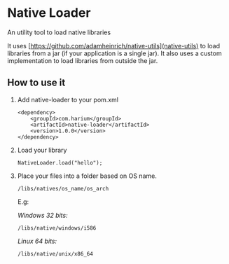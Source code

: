 # Native Loader
An utility tool to load native libraries

It uses [https://github.com/adamheinrich/native-utils](native-utils) to
load libraries from a jar (if your application is a single jar).
It also uses a custom implementation to load libraries from outside the
jar.

## How to use it
1. Add native-loader to your pom.xml
    ```
    <dependency>
        <groupId>com.harium</groupId>
        <artifactId>native-loader</artifactId>
        <version>1.0.0</version>
    </dependency>
    ```

2. Load your library
    ```
    NativeLoader.load("hello");
    ```


3. Place your files into a folder based on OS name.

    `/libs/natives/os_name/os_arch`

    E.g:

    *Windows 32 bits:*
    ```
    /libs/native/windows/i586
    ```

    *Linux 64 bits:*
    ```
    /libs/native/unix/x86_64
    ```
